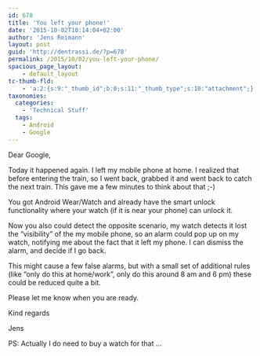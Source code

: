 ```yaml
---
id: 678
title: 'You left your phone!'
date: '2015-10-02T10:14:04+02:00'
author: 'Jens Reimann'
layout: post
guid: 'http://dentrassi.de/?p=678'
permalink: /2015/10/02/you-left-your-phone/
spacious_page_layout:
    - default_layout
tc-thumb-fld:
    - 'a:2:{s:9:"_thumb_id";b:0;s:11:"_thumb_type";s:10:"attachment";}'
taxonomies:
  categories:
    - 'Technical Stuff'
  tags:
    - Android
    - Google
---
```


Dear Google,

Today it happened again. I left my mobile phone at home. I realized that before entering the train, so I went back, grabbed it and went back to catch the next train. This gave me a few minutes to think about that ;-)

<!-- more -->

You got Android Wear/Watch and already have the smart unlock functionality where your watch (if it is near your phone) can unlock it.

Now you also could detect the opposite scenario, my watch detects it lost the “visibility” of the my mobile phone, so an alarm could pop up on my watch, notifying me about the fact that it left my phone. I can dismiss the alarm, and decide if I go back.

This might cause a few false alarms, but with a small set of additional rules (like “only do this at home/work”, only do this around 8 am and 6 pm) these could be reduced quite a bit.

Please let me know when you are ready.

Kind regards

Jens

PS: Actually I do need to buy a watch for that …
